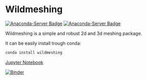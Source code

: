 Wildmeshing
===========

[![Anaconda-Server Badge](https://anaconda.org/conda-forge/wildmeshing/badges/downloads.svg)](https://anaconda.org/conda-forge/wildmeshing)
[![Anaconda-Server Badge](https://anaconda.org/conda-forge/wildmeshing/badges/installer/conda.svg)](https://conda.anaconda.org/conda-forge)

Wildmeshing is a simple and robust 2d and 3d meshing package.

It can be easily install trough conda:
```bash
conda install wildmeshing
```

[Jupyter Notebook](https://github.com/wildmeshing/wildmeshing-python/blob/master/examples/tutorial.ipynb)

[![Binder](https://mybinder.org/badge_logo.svg)](https://mybinder.org/v2/gh/wildmeshing/wildmeshing-python/master?filepath=examples%2Ftutorial.ipynb)
